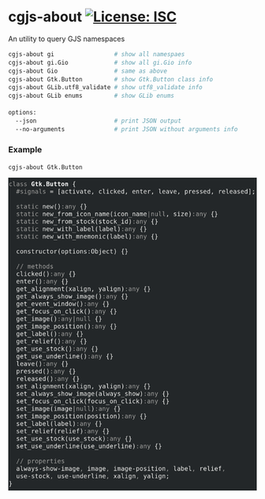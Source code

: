 # cgjs-about [![License: ISC](https://img.shields.io/badge/License-ISC-yellow.svg)](https://opensource.org/licenses/ISC)
An utility to query GJS namespaces

```sh
cgjs-about gi                 # show all namespaes
cgjs-about gi.Gio             # show all gi.Gio info
cgjs-about Gio                # same as above
cgjs-about Gtk.Button         # show Gtk.Button class info
cgjs-about GLib.utf8_validate # show utf8_validate info
cgjs-about GLib enums         # show GLib enums

options:
  --json                      # print JSON output
  --no-arguments              # print JSON without arguments info
```

### Example

`cgjs-about Gtk.Button`

<img src="img/cgjs-gtk-button.png" width="600" />